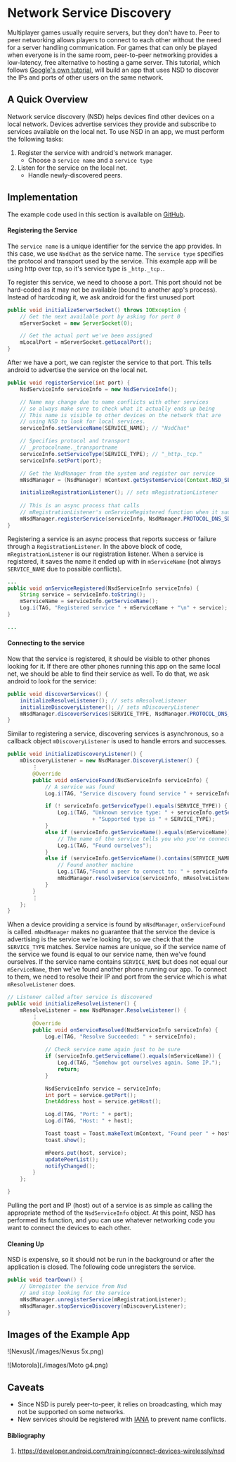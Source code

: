 # Network Service Discovery

Multiplayer games usually require servers, but they don't have to. Peer to peer networking allows players to connect to each other without the need for a server handling communication. For games that can only be played when everyone is in the same room, peer-to-peer networking provides a low-latency, free alternative to hosting a game server. This tutorial, which follows [Google's own tutorial](https://developer.android.com/training/connect-devices-wirelessly/index), will build an app that uses NSD to discover the IPs and ports of other users on the same network.



## A Quick Overview
Network service discovery (NSD) helps devices find other devices on a local network. Devices advertise services they provide and subscribe to services available on the local net. To use NSD in an app, we must perform the following tasks:
1. Register the service with android's network manager.
   - Choose a `service name` and a `service type`
2. Listen for the service on the local net.
   - Handle newly-discovered peers.

## Implementation

The example code used in this section is available on [GitHub](https://github.com/mattsoulanille/NSDExample).

#### Registering the Service
The `service name` is a unique identifier for the service the app provides. In this case, we use `NsdChat` as the service name. The `service type` specifies the protocol and transport used by the service. This example app will be using http over tcp, so it's service type is `_http._tcp.`.

To register this service, we need to choose a port. This port should not be hard-coded as it may not be available (bound to another app's process). Instead of hardcoding it, we ask android for the first unused port 
```java
public void initializeServerSocket() throws IOException {
    // Get the next available port by asking for port 0
    mServerSocket = new ServerSocket(0);

    // Get the actual port we've been assigned
    mLocalPort = mServerSocket.getLocalPort();
}
```

After we have a port, we can register the service to that port. This tells android to advertise the service on the local net. 

```java
public void registerService(int port) {
    NsdServiceInfo serviceInfo = new NsdServiceInfo();

    // Name may change due to name conflicts with other services
    // so always make sure to check what it actually ends up being
    // This name is visible to other devices on the network that are
    // using NSD to look for local services.
    serviceInfo.setServiceName(SERVICE_NAME); // "NsdChat"

    // Specifies protocol and transport
    // _protocolname._transportname
    serviceInfo.setServiceType(SERVICE_TYPE); // "_http._tcp."
    serviceInfo.setPort(port);

    // Get the NsdManager from the system and register our service
    mNsdManager = (NsdManager) mContext.getSystemService(Context.NSD_SERVICE);

    initializeRegistrationListener(); // sets mRegistrationListener
    
    // This is an async process that calls
    // mRegistrationListener's onServiceRegistered function when it succeeds
    mNsdManager.registerService(serviceInfo, NsdManager.PROTOCOL_DNS_SD, mRegistrationListener);
}
```
Registering a service is an async process that reports success or failure through a `RegistrationListener`. In the above block of code, `mRegistrationListener` is our registration listener. When a service is registered, it saves the name it ended up with in `mServiceName` (not always `SERVICE_NAME` due to possible conflicts).
```java
...
public void onServiceRegistered(NsdServiceInfo serviceInfo) {
    String service = serviceInfo.toString();
    mServiceName = serviceInfo.getServiceName();
    Log.i(TAG, "Registered service " + mServiceName + "\n" + service);
}

...
```
#### Connecting to the service
Now that the service is registered, it should be visible to other phones looking for it. If there are other phones running this app on the same local net, we should be able to find their service as well. To do that, we ask android to look for the service:
```java
public void discoverServices() {
    initializeResolveListener(); // sets mResolveListener
    initializeDiscoveryListener(); // sets mDiscoveryListener
    mNsdManager.discoverServices(SERVICE_TYPE, NsdManager.PROTOCOL_DNS_SD, mDiscoveryListener);
}
```
Similar to registering a service, discovering services is asynchronous, so a callback object `mDiscoveryListener` is used to handle errors and successes.
```java
public void initializeDiscoveryListener() {
    mDiscoveryListener = new NsdManager.DiscoveryListener() {
        ⋮         
        @Override
        public void onServiceFound(NsdServiceInfo serviceInfo) {
            // A service was found
            Log.i(TAG, "Service discovery found service " + serviceInfo);

            if (! serviceInfo.getServiceType().equals(SERVICE_TYPE)) {
                Log.i(TAG, "Unknown service type: " + serviceInfo.getServiceType() + "\n"
                           + "Supported type is " + SERVICE_TYPE);
            }
            else if (serviceInfo.getServiceName().equals(mServiceName)) {
                // The name of the service tells you who you're connecting to.
                Log.i(TAG, "Found ourselves");
            }
            else if (serviceInfo.getServiceName().contains(SERVICE_NAME)) {
                // Found another machine
                Log.i(TAG,"Found a peer to connect to: " + serviceInfo.getServiceName());
                mNsdManager.resolveService(serviceInfo, mResolveListener);
            }
        }
        ⋮
    };
}
```
When a device providing a service is found by `mNsdManager`, `onServiceFound` is called. `mNsdManager` makes no guarantee that the service the device is advertising is the service we're looking for, so we check that the `SERVICE_TYPE` matches. Service names are unique, so if the service name of the service we found is equal to our service name, then we've found ourselves. If the service name contains `SERVICE_NAME` but does not equal our `mServiceName`, then we've found another phone running our app. To connect to them, we need to resolve their IP and port from the service which is what `mResolveListener` does.
```java
// Listener called after service is discovered
public void initializeResolveListener() {
    mResolveListener = new NsdManager.ResolveListener() {
        ⋮
        @Override
        public void onServiceResolved(NsdServiceInfo serviceInfo) {
            Log.e(TAG, "Resolve Succeeded: " + serviceInfo);
            
			// Check service name again just to be sure
            if (serviceInfo.getServiceName().equals(mServiceName)) {
                Log.d(TAG, "Somehow got ourselves again. Same IP.");
                return;
            }

            NsdServiceInfo service = serviceInfo;
            int port = service.getPort();
            InetAddress host = service.getHost();

            Log.d(TAG, "Port: " + port);
            Log.d(TAG, "Host: " + host);

            Toast toast = Toast.makeText(mContext, "Found peer " + host, Toast.LENGTH_SHORT);
            toast.show();

            mPeers.put(host, service);
            updatePeerList();
            notifyChanged();
        }
    };

}
```
Pulling the port and IP (host) out of a service is as simple as calling the appropriate method of the `NsdServiceInfo` object. At this point, NSD has performed its function, and you can use whatever networking code you want to connect the devices to each other.


#### Cleaning Up

NSD is expensive, so it should not be run in the background or after the application is closed. The following code unregisters the service.
```java
public void tearDown() {
	// Unregister the service from Nsd
	// and stop looking for the service
	mNsdManager.unregisterService(mRegistrationListener);
	mNsdManager.stopServiceDiscovery(mDiscoveryListener);
}
```




## Images of the Example App

![Nexus](./images/Nexus 5x.png)

![Motorola](./images/Moto g4.png)





## Caveats
* Since NSD is purely peer-to-peer, it relies on broadcasting, which may not be supported on some networks. 
* New services should be registered with [IANA](http://www.iana.org/assignments/service-names-port-numbers/service-names-port-numbers.xml) to prevent name conflicts.





#### Bibliography
1. https://developer.android.com/training/connect-devices-wirelessly/nsd
